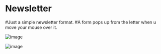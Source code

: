 # Newsletter

#Just a simple newsletter format.
#A form pops up from the letter when u move your mouse over it.

![image](https://user-images.githubusercontent.com/69072470/136795117-980eb472-af32-4d54-ae6a-5a696e3061b0.png)

![image](https://user-images.githubusercontent.com/69072470/136795160-47f6d2c2-5f61-4d2e-9ad9-80ee7fbc237c.png)
